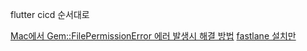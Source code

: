flutter cicd
순서대로

[Mac에서 Gem::FilePermissionError 에러 발생시 해결 방법](https://jojoldu.tistory.com/288)
[fastlane 설치만](https://kyungmosung.github.io/2021/11/15/fastlane/)
